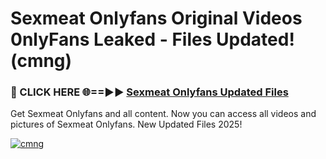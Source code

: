 # Sexmeat Onlyfans Original Videos 0nlyFans Leaked - Files Updated! (cmng)

<h3>🔴 CLICK HERE 🌐==►► <a href="https://tinyurl.com/2wckxsce" rel="nofollow">Sexmeat Onlyfans Updated Files</a></h3>

Get Sexmeat Onlyfans and all content. Now you can access all videos and pictures of Sexmeat Onlyfans. New Updated Files 2025!

[![cmng](https://i.imgur.com/AFduVYN.gif)](https://tinyurl.com/2wckxsce)
